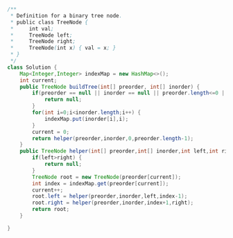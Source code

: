 ﻿```java
/**
 * Definition for a binary tree node.
 * public class TreeNode {
 *     int val;
 *     TreeNode left;
 *     TreeNode right;
 *     TreeNode(int x) { val = x; }
 * }
 */
class Solution {
    Map<Integer,Integer> indexMap = new HashMap<>();
    int current;
    public TreeNode buildTree(int[] preorder, int[] inorder) {
        if(preorder == null || inorder == null || preorder.length<=0 || inorder.length<=0) {
            return null;
        }
        for(int i=0;i<inorder.length;i++) {
            indexMap.put(inorder[i],i);
        }
        current = 0;
        return helper(preorder,inorder,0,preorder.length-1);
    }
    public TreeNode helper(int[] preorder,int[] inorder,int left,int right) {
        if(left>right) {
            return null;
        }
        TreeNode root = new TreeNode(preorder[current]);
        int index = indexMap.get(preorder[current]);
        current++;
        root.left = helper(preorder,inorder,left,index-1);
        root.right = helper(preorder,inorder,index+1,right);
        return root;
    }

}
```

